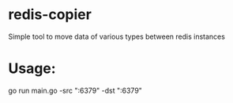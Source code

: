 # redis-copier
Simple tool to move data of various types between redis instances

# Usage:
go run main.go -src "<src-redis-address>:6379" -dst "<dst-redis-address>:6379"
